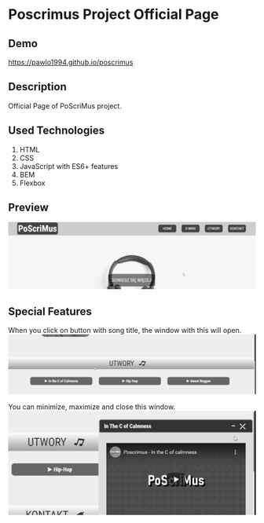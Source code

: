 # Poscrimus Project Official Page
## Demo
https://pawlo1994.github.io/poscrimus
## Description
Official Page of PoScriMus project.

## Used Technologies
1. HTML
2. CSS
3. JavaScript with ES6+ features
4. BEM
5. Flexbox

## Preview
![Page preview Gif](images/preview.gif)

## Special Features
When you click on button with song title, the window with this will open.
![open song window gif](images/openSongWindow.gif)

You can minimize, maximize and close this window.
![song window interactions gif](images/songWindowInteractions.gif)